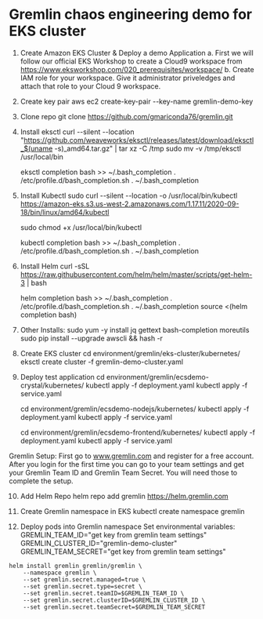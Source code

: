 # Gremlin chaos engineering demo for EKS cluster

1.	Create Amazon EKS Cluster & Deploy a demo Application
    a. First we will follow our official EKS Workshop to create a Cloud9 workspace from https://www.eksworkshop.com/020_prerequisites/workspace/ 
    b. Create IAM role for your workspace.  Give it administrator priveledges and attach that role to your Cloud 9 workspace.

2. Create key pair
    aws ec2 create-key-pair --key-name gremlin-demo-key

3. Clone repo
    git clone https://github.com/gmariconda76/gremlin.git

4. Install eksctl 
    curl --silent --location "https://github.com/weaveworks/eksctl/releases/latest/download/eksctl_$(uname -s)_amd64.tar.gz" | tar xz -C /tmp
    sudo mv -v /tmp/eksctl /usr/local/bin

    eksctl completion bash >> ~/.bash_completion
    . /etc/profile.d/bash_completion.sh
    . ~/.bash_completion

5. Install Kubectl
    sudo curl --silent --location -o /usr/local/bin/kubectl \
    https://amazon-eks.s3.us-west-2.amazonaws.com/1.17.11/2020-09-18/bin/linux/amd64/kubectl

    sudo chmod +x /usr/local/bin/kubectl

    kubectl completion bash >>  ~/.bash_completion
    . /etc/profile.d/bash_completion.sh
    . ~/.bash_completion

6. Install Helm
    curl -sSL https://raw.githubusercontent.com/helm/helm/master/scripts/get-helm-3 | bash

    helm completion bash >> ~/.bash_completion
    . /etc/profile.d/bash_completion.sh
    . ~/.bash_completion
    source <(helm completion bash)


7. Other Installs:
    sudo yum -y install jq gettext bash-completion moreutils
    sudo pip install --upgrade awscli && hash -r


8. Create EKS cluster
    cd environment/gremlin/eks-cluster/kubernetes/
    eksctl create cluster -f gremlin-demo-cluster.yaml 

9. Deploy test application
    cd environment/gremlin/ecsdemo-crystal/kubernetes/
    kubectl apply -f deployment.yaml
    kubectl apply -f service.yaml

    cd environment/gremlin/ecsdemo-nodejs/kubernetes/
    kubectl apply -f deployment.yaml
    kubectl apply -f service.yaml

    cd environment/gremlin/ecsdemo-frontend/kubernetes/
    kubectl apply -f deployment.yaml
    kubectl apply -f service.yaml

Gremlin Setup:
    First go to www.gremlin.com and register for a free account.  
    After you login for the first time you can go to your team settings and get your Gremlin Team ID and Gremlin Team Secret.  You will need those to complete the       setup.

10. Add Helm Repo
    helm repo add gremlin https://helm.gremlin.com

11. Create Gremlin namespace in EKS
    kubectl create namespace gremlin

12.  Deploy pods into Gremlin namespace
    Set environmental variables:
    GREMLIN_TEAM_ID="get key from gremlin team settings"
    GREMLIN_CLUSTER_ID="gremlin-demo-cluster"
    GREMLIN_TEAM_SECRET="get key from gremlin team settings"

    helm install gremlin gremlin/gremlin \
        --namespace gremlin \
        --set gremlin.secret.managed=true \
        --set gremlin.secret.type=secret \
        --set gremlin.secret.teamID=$GREMLIN_TEAM_ID \
        --set gremlin.secret.clusterID=$GREMLIN_CLUSTER_ID \
        --set gremlin.secret.teamSecret=$GREMLIN_TEAM_SECRET
